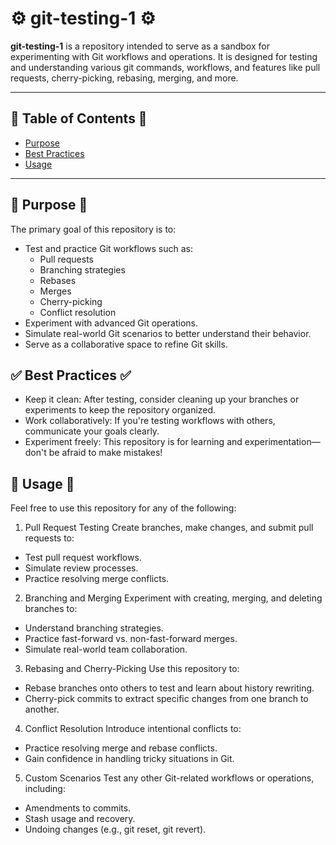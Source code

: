 # ⚙️ git-testing-1 ⚙️

**git-testing-1** is a repository intended to serve as a sandbox for experimenting with Git workflows and operations.
It is designed for testing and understanding various git commands, workflows, and features like pull requests, cherry-picking, rebasing, merging, and more.

---

## 📖 Table of Contents 📖
- [Purpose](#-purpose-)
- [Best Practices](#-best-practices-)
- [Usage](#-usage-)

---

## 🎯 Purpose 🎯

The primary goal of this repository is to:
- Test and practice Git workflows such as:
  - Pull requests
  - Branching strategies
  - Rebases
  - Merges
  - Cherry-picking
  - Conflict resolution
- Experiment with advanced Git operations.
- Simulate real-world Git scenarios to better understand their behavior.
- Serve as a collaborative space to refine Git skills.


## ✅ Best Practices ✅

- Keep it clean: After testing, consider cleaning up your branches or experiments to keep the repository organized.
- Work collaboratively: If you're testing workflows with others, communicate your goals clearly.
- Experiment freely: This repository is for learning and experimentation—don't be afraid to make mistakes!


## 🚀 Usage 🚀

Feel free to use this repository for any of the following:

1. Pull Request Testing
Create branches, make changes, and submit pull requests to:
  - Test pull request workflows.
  - Simulate review processes.
  - Practice resolving merge conflicts.

2. Branching and Merging
Experiment with creating, merging, and deleting branches to:
  - Understand branching strategies.
  - Practice fast-forward vs. non-fast-forward merges.
  - Simulate real-world team collaboration.

3. Rebasing and Cherry-Picking
Use this repository to:
  - Rebase branches onto others to test and learn about history rewriting.
  - Cherry-pick commits to extract specific changes from one branch to another.

4. Conflict Resolution
Introduce intentional conflicts to:
  - Practice resolving merge and rebase conflicts.
  - Gain confidence in handling tricky situations in Git.

5. Custom Scenarios
Test any other Git-related workflows or operations, including:
  - Amendments to commits.
  - Stash usage and recovery.
  - Undoing changes (e.g., git reset, git revert).